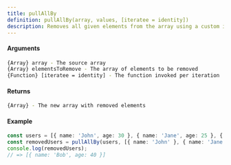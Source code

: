 ```yaml
---
title: pullAllBy
definition: pullAllBy(array, values, [iteratee = identity])
description: Removes all given elements from the array using a custom iteratee function
---
```



#### Arguments


```bash
{Array} array - The source array
{Array} elementsToRemove - The array of elements to be removed
{Function} [iteratee = identity] - The function invoked per iteration
```


#### Returns


```bash
{Array} - The new array with removed elements
```


#### Example


```ts
const users = [{ name: 'John', age: 30 }, { name: 'Jane', age: 25 }, { name: 'Bob', age: 40 }];
const removedUsers = pullAllBy(users, [{ name: 'John' }, { name: 'Jane' }], 'name');
console.log(removedUsers);
// => [{ name: 'Bob', age: 40 }]
```